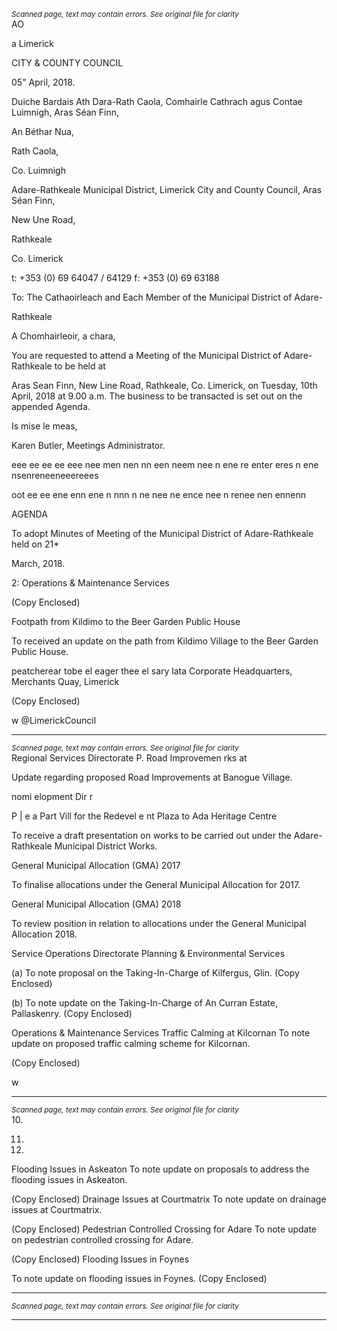 *<small>Scanned page, text may contain errors. See original file for clarity</small>*  
AO

a
Limerick

CITY & COUNTY
COUNCIL

05" April, 2018.

Duiche Bardais Ath Dara-Rath Caola,
Comhairle Cathrach agus Contae Luimnigh,
Aras Séan Finn,

An Béthar Nua,

Rath Caola,

Co. Luimnigh

Adare-Rathkeale Municipal District,
Limerick City and County Council,
Aras Séan Finn,

New Une Road,

Rathkeale

Co. Limerick

t: +353 (0) 69 64047 / 64129
f: +353 (0) 69 63188

To: The Cathaoirleach and Each Member of the Municipal District of Adare-

Rathkeale

A Chomhairleoir, a chara,

You are requested to attend a Meeting of the Municipal District of Adare-Rathkeale to be held at

Aras Sean Finn, New Line Road, Rathkeale, Co. Limerick, on Tuesday, 10th April, 2018 at 9.00 a.m.
The business to be transacted is set out on the appended Agenda.

Is mise le meas,

Karen Butler,
Meetings Administrator.

eee ee ee ee eee nee men nen nn een neem nee n ene re enter eres n ene nsenreneeneeereees

oot ee ee ene enn ene n nnn n ne nee ne ence nee n renee nen ennenn

AGENDA

To adopt Minutes of Meeting of the Municipal District of Adare-Rathkeale held on 21*

March, 2018.

2: Operations & Maintenance Services

(Copy Enclosed)

Footpath from Kildimo to the Beer Garden Public House

To received an update on the path from Kildimo Village to the Beer Garden Public House.

peatcherear tobe el eager thee el sary lata
Corporate Headquarters, Merchants Quay, Limerick

(Copy Enclosed)

w @LimerickCouncil

---
*<small>Scanned page, text may contain errors. See original file for clarity</small>*  
Regional Services Directorate
P. Road Improvemen rks at

Update regarding proposed Road Improvements at Banogue Village.

nomi elopment Dir r

P | e a Part Vill for the Redevel e nt Plaza to Ada
Heritage Centre

To receive a draft presentation on works to be carried out under the Adare-Rathkeale
Municipal District Works.

General Municipal Allocation (GMA) 2017

To finalise allocations under the General Municipal Allocation for 2017.

General Municipal Allocation (GMA) 2018

To review position in relation to allocations under the General Municipal Allocation 2018.

Service Operations Directorate
Planning & Environmental Services

(a) To note proposal on the Taking-In-Charge of Kilfergus, Glin.
(Copy Enclosed)

(b) To note update on the Taking-In-Charge of An Curran Estate, Pallaskenry.
(Copy Enclosed)

Operations & Maintenance Services
Traffic Calming at Kilcornan
To note update on proposed traffic calming scheme for Kilcornan.

(Copy Enclosed)

w

---
*<small>Scanned page, text may contain errors. See original file for clarity</small>*  
10.

11.

12.

Flooding Issues in Askeaton
To note update on proposals to address the flooding issues in Askeaton.

(Copy Enclosed)
Drainage Issues at Courtmatrix
To note update on drainage issues at Courtmatrix.

(Copy Enclosed)
Pedestrian Controlled Crossing for Adare
To note update on pedestrian controlled crossing for Adare.

(Copy Enclosed)
Flooding Issues in Foynes

To note update on flooding issues in Foynes.
(Copy Enclosed)

---
*<small>Scanned page, text may contain errors. See original file for clarity</small>*  

---
